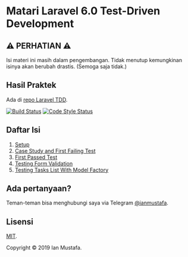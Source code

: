 # Matari Laravel 6.0 Test-Driven Development

## ⚠️ PERHATIAN ️️⚠️
Isi materi ini masih dalam pengembangan. Tidak menutup kemungkinan isinya akan berubah drastis. (Semoga saja tidak.)

## Hasil Praktek
Ada di [repo Laravel TDD](https://github.com/ianmustafa/laravel-tdd).

[![Build Status](https://travis-ci.org/ianmustafa/laravel-tdd.svg?branch=master)](https://travis-ci.org/ianmustafa/laravel-tdd) [![Code Style Status](https://github.styleci.io/repos/209108733/shield)](https://github.styleci.io/repos/209108733)

## Daftar Isi
1. [Setup](1-setup.md)
2. [Case Study and First Failing Test](2-case-study-first-failing-test.md)
3. [First Passed Test](3-first-passed-test.md)
4. [Testing Form Validation](4-testing-form-validation.md)
5. [Testing Tasks List With Model Factory](5-testing-tasks-list-with-model-factory.md)

## Ada pertanyaan?
Teman-teman bisa menghubungi saya via Telegram [@ianmustafa](https://telegram.me/ianmustafa).

## Lisensi
[MIT](http://opensource.org/licenses/MIT).

Copyright © 2019 Ian Mustafa.
